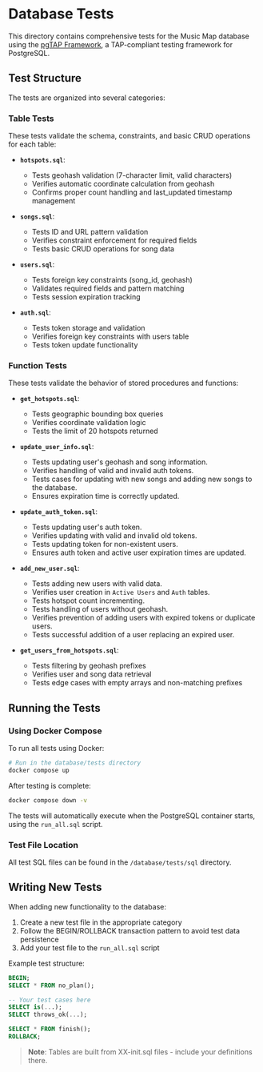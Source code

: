 # Database Tests

This directory contains comprehensive tests for the Music Map database using the [pgTAP Framework](https://pgtap.org/), a TAP-compliant testing framework for PostgreSQL.

## Test Structure

The tests are organized into several categories:

### Table Tests
These tests validate the schema, constraints, and basic CRUD operations for each table:

- **`hotspots.sql`**:
  - Tests geohash validation (7-character limit, valid characters)
  - Verifies automatic coordinate calculation from geohash
  - Confirms proper count handling and last_updated timestamp management

- **`songs.sql`**:
  - Tests ID and URL pattern validation
  - Verifies constraint enforcement for required fields
  - Tests basic CRUD operations for song data

- **`users.sql`**:
  - Tests foreign key constraints (song_id, geohash)
  - Validates required fields and pattern matching
  - Tests session expiration tracking

- **`auth.sql`**:
  - Tests token storage and validation
  - Verifies foreign key constraints with users table
  - Tests token update functionality

### Function Tests
These tests validate the behavior of stored procedures and functions:

-   **`get_hotspots.sql`**:
    -   Tests geographic bounding box queries
    -   Verifies coordinate validation logic
    -   Tests the limit of 20 hotspots returned

-   **`update_user_info.sql`**:
    -   Tests updating user's geohash and song information.
    -   Verifies handling of valid and invalid auth tokens.
    -   Tests cases for updating with new songs and adding new songs to the database.
    -   Ensures expiration time is correctly updated.

-   **`update_auth_token.sql`**:
    -   Tests updating user's auth token.
    -   Verifies updating with valid and invalid old tokens.
    -   Tests updating token for non-existent users.
    -   Ensures auth token and active user expiration times are updated.

-   **`add_new_user.sql`**:
    -   Tests adding new users with valid data.
    -   Verifies user creation in `Active Users` and `Auth` tables.
    -   Tests hotspot count incrementing.
    -   Tests handling of users without geohash.
    -   Verifies prevention of adding users with expired tokens or duplicate users.
    -   Tests successful addition of a user replacing an expired user.

-   **`get_users_from_hotspots.sql`**:
    -   Tests filtering by geohash prefixes
    -   Verifies user and song data retrieval
    -   Tests edge cases with empty arrays and non-matching prefixes

## Running the Tests

### Using Docker Compose

To run all tests using Docker:

```bash
# Run in the database/tests directory
docker compose up
```

After testing is complete:
```bash
docker compose down -v
```

The tests will automatically execute when the PostgreSQL container starts, using the `run_all.sql` script.

### Test File Location

All test SQL files can be found in the `/database/tests/sql` directory.

## Writing New Tests

When adding new functionality to the database:

1. Create a new test file in the appropriate category
2. Follow the BEGIN/ROLLBACK transaction pattern to avoid test data persistence
3. Add your test file to the `run_all.sql` script

Example test structure:
```sql
BEGIN;
SELECT * FROM no_plan();

-- Your test cases here
SELECT is(...);
SELECT throws_ok(...);

SELECT * FROM finish();
ROLLBACK;
```

> **Note**: Tables are built from XX-init.sql files - include your definitions there.

